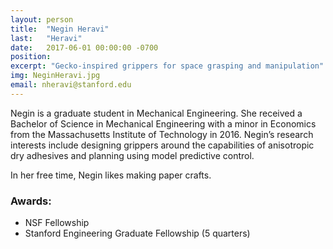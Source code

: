 ```yaml
---
layout: person
title:  "Negin Heravi"
last:   "Heravi"
date:   2017-06-01 00:00:00 -0700
position: 
excerpt: "Gecko-inspired grippers for space grasping and manipulation"
img: NeginHeravi.jpg
email: nheravi@stanford.edu
---
```


Negin is a graduate student in Mechanical Engineering. She received a Bachelor of Science in Mechanical Engineering with a minor in Economics from the Massachusetts Institute of Technology in 2016. Negin’s research interests include designing grippers around the capabilities of anisotropic dry adhesives and planning using model predictive control. 

In her free time, Negin likes making paper crafts.  

### Awards:
- NSF Fellowship
- Stanford Engineering Graduate Fellowship (5 quarters)
